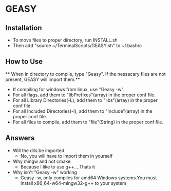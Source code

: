 # GEASY
## Installation
- To move files to proper directory, run INSTALL.sh
- Then add "source ~/TerminalScripts/GEASY.sh" to ~/.bashrc 

## How to Use
** When in directory to compile, type "Geasy". If the nessacary files are not present, GEASY will import them.**
* If compiling for windows from linux, use "Geasy -w".
* For all flags, add them to "libPrefixes"(array) in the proper conf file.
* For all Library Directories(-L), add them to "libs"(array) in the proper conf file.
* For all Included Directories(-I), add them to "Include"(array) in the proper conf file.
* For all files to compile, add them to "file"(String) in the proper conf file.

## Answers
- Will the dlls be imported
  - No, you will have to import them in yourself
- Why mingw and not cmake
  - Because I like to use g++....Thats it
- Why isn't "Geasy -w" working
  - Geasy -w, only compiles for amd64 Windows systems.You must install x86_64-w64-mingw32-g++ to your system

